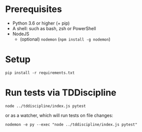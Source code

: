 # Prerequisites
- Python 3.6 or higher (+ pip)
- A shell: such as bash, zsh or PowerShell
- NodeJS
    - (optional) `nodemon` (`npm install -g nodemon`)

# Setup
```
pip install -r requirements.txt
```

# Run tests via TDDiscipline

```
node ../tddiscipline/index.js pytest
```
or as a watcher, which will run tests on file changes:
```
nodemon -e py --exec "node ../tddiscipline/index.js pytest"
```
